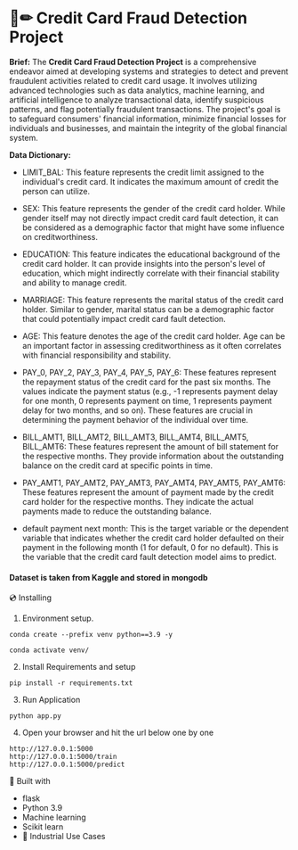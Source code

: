 # 📄✏ Credit Card Fraud Detection Project
**Brief:** The **Credit Card Fraud Detection Project** is a comprehensive endeavor aimed at developing systems and strategies to detect and prevent fraudulent activities related to credit card usage. It involves utilizing advanced technologies such as data analytics, machine learning, and artificial intelligence to analyze transactional data, identify suspicious patterns, and flag potentially fraudulent transactions. The project's goal is to safeguard consumers' financial information, minimize financial losses for individuals and businesses, and maintain the integrity of the global financial system.

**Data Dictionary:**

- LIMIT_BAL: This feature represents the credit limit assigned to the individual's credit card. It indicates the maximum amount of credit the person can utilize.

- SEX: This feature represents the gender of the credit card holder. While gender itself may not directly impact credit card fault detection, it can be considered as a demographic factor that might have some influence on creditworthiness.

- EDUCATION: This feature indicates the educational background of the credit card holder. It can provide insights into the person's level of education, which might indirectly correlate with their financial stability and ability to manage credit.

- MARRIAGE: This feature represents the marital status of the credit card holder. Similar to gender, marital status can be a demographic factor that could potentially impact credit card fault detection.

- AGE: This feature denotes the age of the credit card holder. Age can be an important factor in assessing creditworthiness as it often correlates with financial responsibility and stability.

- PAY_0, PAY_2, PAY_3, PAY_4, PAY_5, PAY_6: These features represent the repayment status of the credit card for the past six months. The values indicate the payment status (e.g., -1 represents payment delay for one month, 0 represents payment on time, 1 represents payment delay for two months, and so on). These features are crucial in determining the payment behavior of the individual over time.

- BILL_AMT1, BILL_AMT2, BILL_AMT3, BILL_AMT4, BILL_AMT5, BILL_AMT6: These features represent the amount of bill statement for the respective months. They provide information about the outstanding balance on the credit card at specific points in time.

- PAY_AMT1, PAY_AMT2, PAY_AMT3, PAY_AMT4, PAY_AMT5, PAY_AMT6: These features represent the amount of payment made by the credit card holder for the respective months. They indicate the actual payments made to reduce the outstanding balance.

- default payment next month: This is the target variable or the dependent variable that indicates whether the credit card holder defaulted on their payment in the following month (1 for default, 0 for no default). This is the variable that the credit card fault detection model aims to predict.

#### Dataset is taken from Kaggle and stored in mongodb


💿 Installing
1. Environment setup.
```
conda create --prefix venv python==3.9 -y
```
```
conda activate venv/
````
2. Install Requirements and setup
```
pip install -r requirements.txt
```
3. Run Application
```
python app.py
```
4. Open your browser and hit the url below one by one
```
http://127.0.0.1:5000
http://127.0.0.1:5000/train
http://127.0.0.1:5000/predict
```



🔧 Built with
- flask
- Python 3.9
- Machine learning
- Scikit learn
- 🏦 Industrial Use Cases

